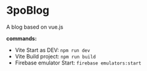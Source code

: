 # 3poBlog
A blog based on vue.js

**commands:**

- Vite Start as DEV: `npm run dev`
- Vite Build project: `npm run build`
- Firebase emulator Start: `firebase emulators:start`


